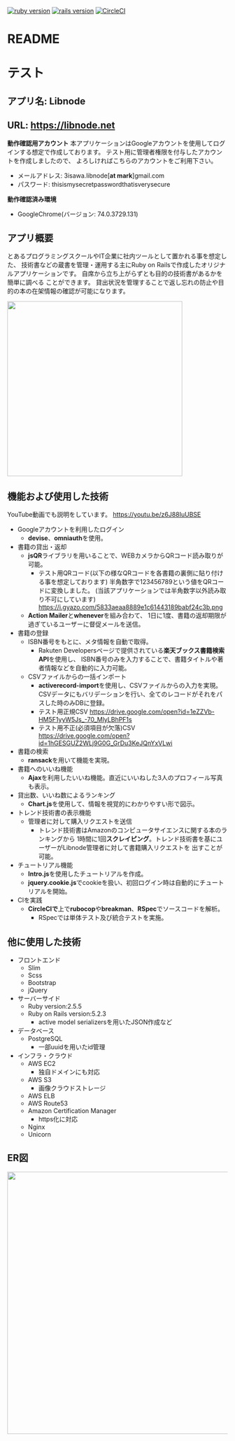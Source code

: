 [![ruby version](https://img.shields.io/badge/Ruby-v2.5.5-green.svg)](https://www.ruby-lang.org/ja/)
[![rails version](https://img.shields.io/badge/Rails-v5.2.3-brightgreen.svg)](http://rubyonrails.org/)
[![CircleCI](https://circleci.com/gh/3isawa/Libnode.svg?style=svg)](https://circleci.com/gh/3isawa/Libnode)
# README
# テスト
## アプリ名: Libnode
## URL: https://libnode.net
**動作確認用アカウント**
本アプリケーションはGoogleアカウントを使用してログインする想定で作成しております。
テスト用に管理者権限を付与したアカウントを作成しましたので、
よろしければこちらのアカウントをご利用下さい。
- メールアドレス: 3isawa.libnode[**at mark**]gmail.com
- パスワード: thisismysecretpasswordthatisverysecure

**動作確認済み環境**
- GoogleChrome(バージョン: 74.0.3729.131)

## アプリ概要
とあるプログラミングスクールやIT企業に社内ツールとして置かれる事を想定した、
技術書などの蔵書を管理・運用する主にRuby on Railsで作成したオリジナルアプリケーションです。
自席から立ち上がらずとも目的の技術書があるかを簡単に調べる  ことができます。
貸出状況を管理することで返し忘れの防止や目的の本の在架情報の確認が可能になります。

<img src="https://i.gyazo.com/df003ac546e356cc340c7c9f1e1353b5.png" width="400px">

## 機能および使用した技術
YouTube動画でも説明をしています。
https://youtu.be/z6J88IuUBSE

- Googleアカウントを利用したログイン
  - **devise**、**omniauth**を使用。
- 書籍の貸出・返却
  - **jsQR**ライブラリを用いることで、WEBカメラからQRコード読み取りが可能。
    - テスト用QRコード(以下の様なQRコードを各書籍の裏側に貼り付ける事を想定しております)
    半角数字で123456789という値をQRコードに変換しました。
    (当該アプリケーションでは半角数字以外読み取り不可にしています)
    https://i.gyazo.com/5833aeaa8889e1c61443189babf24c3b.png
  - **Action Mailer**と**whenever**を組み合わて、
    1日に1度、書籍の返却期限が過ぎているユーザーに督促メールを送信。
- 書籍の登録
  - ISBN番号をもとに、メタ情報を自動で取得。
    - Rakuten Developersページで提供されている**楽天ブックス書籍検索API**を使用し、
    ISBN番号のみを入力することで、書籍タイトルや著者情報などを自動的に入力可能。
  - CSVファイルからの一括インポート
    - **activerecord-import**を使用し、CSVファイルからの入力を実現。
    CSVデータにもバリデーションを行い、全てのレコードがそれをパスした時のみDBに登録。
    - テスト用正規CSV https://drive.google.com/open?id=1eZZVb-HM5F1yyW5Js_-70_MlyLBhPF1s
    - テスト用不正(必須項目が欠落)CSV https://drive.google.com/open?id=1hGESGUZ2WLj9G0G_GrDu3KeJQnYxVLwi
- 書籍の検索
  - **ransack**を用いて機能を実現。
- 書籍へのいいね機能
  - **Ajax**を利用したいいね機能。直近にいいねした3人のプロフィール写真も表示。
- 貸出数、いいね数によるランキング
  - **Chart.js**を使用して、情報を視覚的にわかりやすい形で図示。
- トレンド技術書の表示機能
  - 管理者に対して購入リクエストを送信
    - トレンド技術書はAmazonのコンピュータサイエンスに関する本のランキングから
    1時間に1回**スクレイピング**。トレンド技術書を基にユーザーがLibnode管理者に対して書籍購入リクエストを  出すことが可能。
- チュートリアル機能
  - **Intro.js**を使用したチュートリアルを作成。
  - **jquery.cookie.js**でcookieを扱い、初回ログイン時は自動的にチュートリアルを開始。
- CIを実践
  - **CircleCIで**上で**rubocop**や**breakman**、**RSpec**でソースコードを解析。
    - RSpecでは単体テスト及び統合テストを実施。

## 他に使用した技術
- フロントエンド
  - Slim
  - Scss
  - Bootstrap
  - jQuery
- サーバーサイド
  - Ruby version:2.5.5
  - Ruby on Rails version:5.2.3
    - active model serializersを用いたJSON作成など
- データベース
  - PostgreSQL
    - 一部uuidを用いたid管理
- インフラ・クラウド
  - AWS EC2
     - 独自ドメインにも対応
  - AWS S3
    - 画像クラウドストレージ
  - AWS ELB
  - AWS Route53
  - Amazon Certification Manager
    - https化に対応
  - Nginx
  - Unicorn

## ER図
<img src="https://i.gyazo.com/e0b00b60938b7fef6c0b63d2bbf55bb2.png" width="600px">
